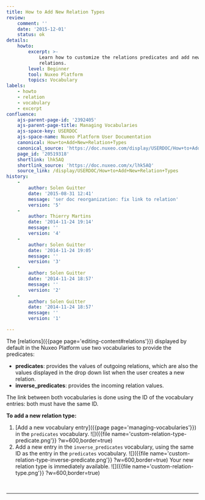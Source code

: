 ```yaml
---
title: How to Add New Relation Types
review:
    comment: ''
    date: '2015-12-01'
    status: ok
details:
    howto:
        excerpt: >-
            Learn how to customize the relations predicates and add new types of
            relations.
        level: Beginner
        tool: Nuxeo Platform
        topics: Vocabulary
labels:
    - howto
    - relation
    - vocabulary
    - excerpt
confluence:
    ajs-parent-page-id: '2392405'
    ajs-parent-page-title: Managing Vocabularies
    ajs-space-key: USERDOC
    ajs-space-name: Nuxeo Platform User Documentation
    canonical: How+to+Add+New+Relation+Types
    canonical_source: 'https://doc.nuxeo.com/display/USERDOC/How+to+Add+New+Relation+Types'
    page_id: '20519318'
    shortlink: lhk5AQ
    shortlink_source: 'https://doc.nuxeo.com/x/lhk5AQ'
    source_link: /display/USERDOC/How+to+Add+New+Relation+Types
history:
    -
        author: Solen Guitter
        date: '2015-08-31 12:41'
        message: 'ser doc reorganization: fix link to relation'
        version: '5'
    -
        author: Thierry Martins
        date: '2014-11-24 19:14'
        message: ''
        version: '4'
    -
        author: Solen Guitter
        date: '2014-11-24 19:05'
        message: ''
        version: '3'
    -
        author: Solen Guitter
        date: '2014-11-24 18:57'
        message: ''
        version: '2'
    -
        author: Solen Guitter
        date: '2014-11-24 18:57'
        message: ''
        version: '1'

---
```

The [relations]({{page page='editing-content#relations'}}) displayed by default in the Nuxeo Platform use two vocabularies to provide the predicates:

*   **predicates**: provides the values of outgoing relations, which are also the values displayed in the drop down list when the user creates a new relation.
*   **inverse_predicates**: provides the incoming relation values.

The link between both vocabularies is done using the ID of the vocabulary entries: both must have the same ID.

**To add a new relation type:**

1.  [Add a new vocabulary entry]({{page page='managing-vocabularies'}}) in the `predicates` vocabulary.
    ![]({{file name='custom-relation-type-predicate.png'}} ?w=600,border=true)
2.  Add a new entry in the `inverse_predicates` vocabulary, using the same ID as the entry in the `predicates` vocabulary.
    ![]({{file name='custom-relation-type-inverse-predicate.png'}} ?w=600,border=true)
    Your new relation type is immediately available.
    ![]({{file name='custom-relation-type.png'}} ?w=600,border=true)

&nbsp;

* * *
